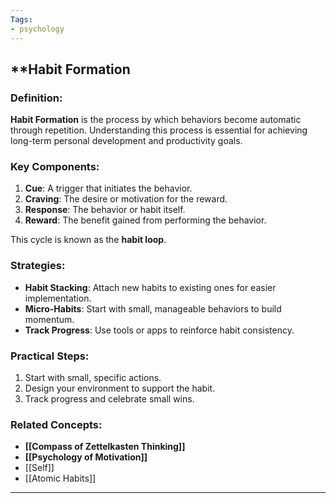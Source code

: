 ```yaml
---
Tags:
- psychology
---
```


## **Habit Formation

### **Definition**:

**Habit Formation** is the process by which behaviors become automatic through repetition. Understanding this process is essential for achieving long-term personal development and productivity goals.

### **Key Components**:

1. **Cue**: A trigger that initiates the behavior.
2. **Craving**: The desire or motivation for the reward.
3. **Response**: The behavior or habit itself.
4. **Reward**: The benefit gained from performing the behavior.

This cycle is known as the **habit loop**.

### **Strategies**:

- **Habit Stacking**: Attach new habits to existing ones for easier implementation.
- **Micro-Habits**: Start with small, manageable behaviors to build momentum.
- **Track Progress**: Use tools or apps to reinforce habit consistency.

### **Practical Steps**:

1. Start with small, specific actions.
2. Design your environment to support the habit.
3. Track progress and celebrate small wins.

### **Related Concepts**:

- **[[Compass of Zettelkasten Thinking]]**
- **[[Psychology of Motivation]]**
- [[Self]]
- [[Atomic Habits]]

---
